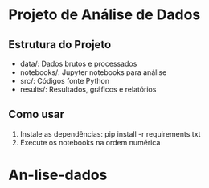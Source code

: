 # Projeto de Análise de Dados

## Estrutura do Projeto
- data/: Dados brutos e processados
- notebooks/: Jupyter notebooks para análise
- src/: Códigos fonte Python
- results/: Resultados, gráficos e relatórios

## Como usar
1. Instale as dependências: pip install -r requirements.txt
2. Execute os notebooks na ordem numérica
# An-lise-dados
